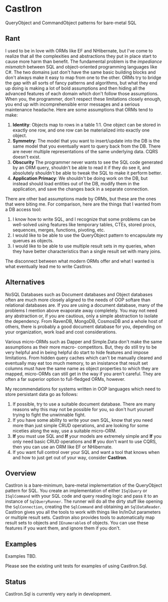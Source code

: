 # CastIron

QueryObject and CommandObject patterns for bare-metal SQL

## Rant

I used to be in love with ORMs like EF and NHibernate, but I've come to realize that all the complexities and abstractions they put in place start to cause more harm than benefit. The fundamental problem is the *impediance mismatch* between SQL and object-oriented programming languages like C#. The two domains just don't have the same basic building blocks and don't always make it easy to map from one to the other. ORMs try to bridge the gap with all sorts of fancy patterns and algorithms, but what they end up doing is making a lot of bold assumptions and then hiding all the advanced features of each domain which don't follow those assumptions. When you, the programmer, don't respect these limitations closely enough, you end up with incomprehensible error messages and a serious maintenance headache. Here are some assumptions that ORMs tend to make:

1. **Identity**: Objects map to rows in a table 1:1. One object can be stored in exactly one row, and one row can be materialized into exactly one object.
1. **Symmetry**: The model that you want to insert/update into the DB is the same model that you eventually want to query back from the DB. There are never multiple representations of the same underlying data. CQRS doesn't exist.
1. **Obscurity** The programmer never wants to see the SQL code generated by an ORM query, shouldn't be able to read it if they do see it, and absolutely shouldn't be able to tweak the SQL to make it perform better.
1. **Application Primacy**: We shouldn't be doing work on the DB, but instead should load entities out of the DB, modify them in the application, and save the changes back in a separate connection.

There are other bad assumptions made by ORMs, but these are the ones that were biting me. For comparison, here are the things that I wanted from a DB access tool:

1. I know how to write SQL, and I recognize that some problems can be well-solved using features like temporary tables, CTEs, stored procs, sequences, merges, functions, pivoting, etc.
1. I would like to be able to use the QueryObject pattern to encapsulate my querues as objects.
1. I would like to be able to use multiple result sets in my queries, when they have better characteristics than a single result set with many joins.

The disconnect between what modern ORMs offer and what I wanted is what eventually lead me to write CastIron.

## Alternatives

NoSQL Databases such as Document databases and Object databases often are much more closely aligned to the needs of OOP softare than relational databases are. If you are using a document database, many of the problems I mention above evaporate away completely. You may not need any abstraction or, if you are cautious, only a simple abstraction to isolate the dependency. From RavenDB, MongoDB, CosmosDB and a whole host of others, there is probably a good document database for you, depending on your organization, work load and cost considerations.

Various micro-ORMs such as Dapper and Simple.Data don't make the same assumptions as their more macro- competitors. But, they do still try to be very helpful and in being helpful do start to hide features and impose limitations. From hidden query caches which can't be manually cleared and eventually may eat too much memory, to an insistance that result set columns must have the same name as object properties to which they are mapped, micro-ORMs can still get in the way if you aren't careful. They are often a far superior option to full-fledged ORMs, however.

My recommendations for systems written in OOP languages which need to store persistant data go as follows:

1. If possible, try to use a suitable document database. There are many reasons why this may not be possible for you, so don't hurt yourself trying to fight the unwinnable fight.
1. If you have some ability to write your own SQL, know that you need more than just simple CRUD operations, and are looking for some niceties along the way, use a suitable micro-ORM.
1. **If** you must use SQL and **If** your models are extremely simple and **If** you only need basic CRUD operations and **If** you don't want to use CQRS, then you can use an ORM like EF or NHibernate.
1. If you want full control over your SQL and want a tool that knows when and how to just get out of your way, consider **CastIron**.

## Overview

CastIron is a bare-minimum, bare-metal implementation of the QueryObject pattern for SQL. You create an implementation of either `ISqlQuery` or `ISqlCommand` with your SQL code and query reading logic and pass it to an instance of `SqlQueryRunner`. The runner will do all the dirty stuff like opening the `SqlConnection`, creating the `SqlCommand` and obtaining an `SqlDataReader`. CastIron gives you all the tools to work with things like In/InOut parameters or multiple result sets. CastIron also provides tools to automatically map result sets to objects and `IEnumerable`s of objects. You can use these features if you want them, and ignore them if you don't. 

## Examples

Examples TBD.

Please see the existing unit tests for examples of using CastIron.Sql.

## Status

CastIron.Sql is currently very early in development. 



